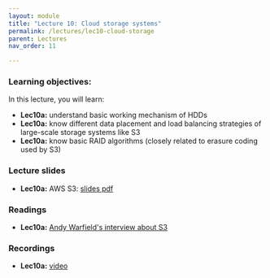 ```yaml
---
layout: module
title: "Lecture 10: Cloud storage systems"
permalink: /lectures/lec10-cloud-storage
parent: Lectures
nav_order: 11

---
```


### Learning objectives:

In this lecture, you will learn:

* **Lec10a:** understand basic working mechanism of HDDs
* **Lec10a:** know different data placement and load balancing strategies of large-scale storage systems like S3
* **Lec10a:** know basic RAID algorithms (closely related to erasure coding used by S3)



### Lecture slides

* **Lec10a:** AWS S3: [slides pdf](/ds5110-cs5501-spring24/assets/docs/lec10a-aws-s3.pdf)



### Readings 

* **Lec10a:** [Andy Warfield's interview about S3](https://www.allthingsdistributed.com/2023/07/building-and-operating-a-pretty-big-storage-system.html)



### Recordings

* **Lec10a:** [video](https://edstem.org/us/courses/53518/discussion/4719904)



